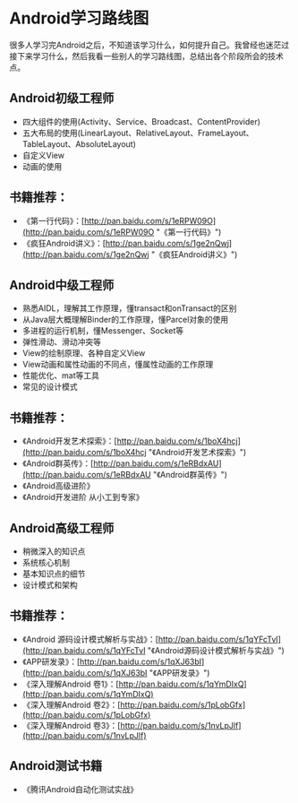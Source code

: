 # Android学习路线图
很多人学习完Android之后，不知道该学习什么，如何提升自己。我曾经也迷茫过接下来学习什么，然后我看一些别人的学习路线图，总结出各个阶段所会的技术点。
<!--more-->

## Android初级工程师
* 四大组件的使用(Activity、Service、Broadcast、ContentProvider)
* 五大布局的使用(LinearLayout、RelativeLayout、FrameLayout、TableLayout、AbsoluteLayout)
* 自定义View
* 动画的使用

## 书籍推荐：

* 《第一行代码》：[http://pan.baidu.com/s/1eRPW09O](http://pan.baidu.com/s/1eRPW09O "《第一行代码》")
* 《疯狂Android讲义》：[http://pan.baidu.com/s/1ge2nQwj](http://pan.baidu.com/s/1ge2nQwj "《疯狂Android讲义》")

## Android中级工程师
* 熟悉AIDL，理解其工作原理，懂transact和onTransact的区别
* 从Java层大概理解Binder的工作原理，懂Parcel对象的使用
* 多进程的运行机制，懂Messenger、Socket等
* 弹性滑动、滑动冲突等
* View的绘制原理、各种自定义View
* View动画和属性动画的不同点，懂属性动画的工作原理
* 性能优化、mat等工具
* 常见的设计模式

## 书籍推荐：
* 《Android开发艺术探索》：[http://pan.baidu.com/s/1boX4hcj](http://pan.baidu.com/s/1boX4hcj "《Android开发艺术探索》")
* 《Android群英传》：[http://pan.baidu.com/s/1eRBdxAU](http://pan.baidu.com/s/1eRBdxAU "《Android群英传》")
* 《Android高级进阶》
* 《Android开发进阶 从小工到专家》

## Android高级工程师
* 稍微深入的知识点 
* 系统核心机制 
* 基本知识点的细节
* 设计模式和架构

## 书籍推荐：
* 《Android 源码设计模式解析与实战》：[http://pan.baidu.com/s/1qYFcTvI](http://pan.baidu.com/s/1qYFcTvI "《Android源码设计模式解析与实战》")
* 《APP研发录》：[http://pan.baidu.com/s/1qXJ63bI](http://pan.baidu.com/s/1qXJ63bI "《APP研发录》")
* 《深入理解Android 卷1》：[http://pan.baidu.com/s/1qYmDIxQ](http://pan.baidu.com/s/1qYmDIxQ)
* 《深入理解Android 卷2》：[http://pan.baidu.com/s/1pLobGfx](http://pan.baidu.com/s/1pLobGfx)
* 《深入理解Android 卷3》：[http://pan.baidu.com/s/1nvLpJlf](http://pan.baidu.com/s/1nvLpJlf)

## Android测试书籍
* 《腾讯Android自动化测试实战》